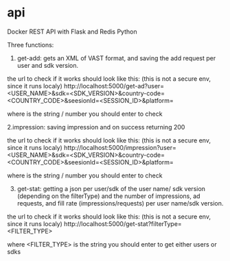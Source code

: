 # api
Docker REST API with Flask and Redis Python 



Three functions:
1. get-add: 
gets an XML of VAST format, and saving the add request per user and sdk version.

the url to check if it works should look like this: (this is not a secure env, since it runs localy)
http://localhost:5000/get-ad?user=<USER_NAME>&sdk=<SDK_VERSION>&country-code=<COUNTRY_CODE>&seesionId=<SESSION_ID>&platform=<PLATFORM>

where <SOMETHING> is the string / number you should enter to check

2.impression: 
saving impression and on success returning 200 

the url to check if it works should look like this: (this is not a secure env, since it runs localy)
http://localhost:5000/impression?user=<USER_NAME>&sdk=<SDK_VERSION>&country-code=<COUNTRY_CODE>&seesionId=<SESSION_ID>&platform=<PLATFORM>

where <SOMETHING> is the string / number you should enter to check

3. get-stat: 
getting a json per user/sdk of the user name/ sdk version (depending on the filterType) 
and the number of impressions, ad requests, and fill rate (impressions/requests) per user name/sdk version.

the url to check if it works should look like this: (this is not a secure env, since it runs localy)
http://localhost:5000/get-stat?filterType=<FILTER_TYPE>

where <FILTER_TYPE> is the string you should enter to get either users or sdks



